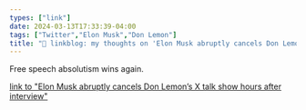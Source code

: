 ```yaml
---
types: ["link"]
date: 2024-03-13T17:33:39-04:00
tags: ["Twitter","Elon Musk","Don Lemon"]
title: "🔗 linkblog: my thoughts on 'Elon Musk abruptly cancels Don Lemon’s X talk show hours after interview'"
---
```

Free speech absolutism wins again.

[link to "Elon Musk abruptly cancels Don Lemon’s X talk show hours after interview"](https://www.theguardian.com/technology/2024/mar/13/elon-musk-cancel-don-lemon-interview)
